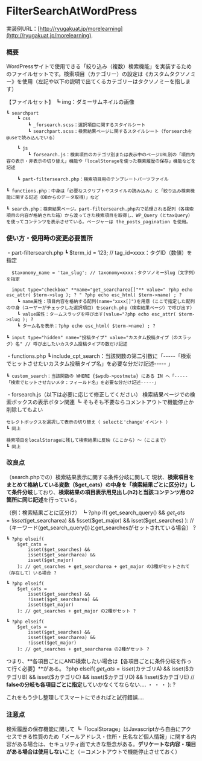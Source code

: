 # FilterSearchAtWordPress
実装例URL：[http://ryugakuat.jp/morelearning](http://ryugakuat.jp/morelearning).



### 概要
WordPressサイトで使用できる「絞り込み（複数）検索機能」を実装するためのファイルセットです。検索項目（カテゴリー）の設定は《カスタムタクソノミー》を使用（左記や以下の説明で出てくるカテゴリーはタクソノミーを指します）

【ファイルセット】
    ┗ img：ダミーサムネイルの画像

    ┗ searchpart
        ┗ css
            ┗ _forsearch.scss：選択項目に関するスタイルシート
            ┗ searchpart.scss：検索結果ページに関するスタイルシート（forsearchを@useで読み込んでいる）

        ┗ js
            ┗ forsearch.js：検索項目のカテゴリ別または表示中のページURL別の「項目内容の表示・非表示の切り替え」機能や「localStorageを使った検索履歴の保存」機能などを記述

        ┗ part-filtersearch.php：検索項目用のテンプレートパーツファイル

    ┗ functions.php：中身は「必要なスクリプトやスタイルの読み込み」と「絞り込み検索機能に関する記述（DBからのデータ取得）」など

    ┗ search.php：検索結果ページ。part-filtersearch.php内で処理される配列（各検索項目の内容が格納された箱）から渡ってきた検索項目を取得し、WP_Query（とtaxQuery）を使ってコンテンツを表示させている。ページャーは the_posts_pagination を使用。



### 使い方・使用時の変更必要箇所
・part-filtersearch.php
    ┗ $term_id = 123; // tag_id=xxxx：タグID（数値）を指定

      $taxonomy_name = 'tax_slug'; // taxonomy=xxxx：タクソノミーSlug（文字列）を指定

      input type="checkbox" **name="get_searcharea[]"** value=" ?php echo esc_attr( $term->slug ); ? " ?php echo esc_html( $term->name) ; ?
        ┗ name属性：項目内容を格納する配列(name="xxxx[]")を用意（ここで指定した配列の中身（ユーザーがチェックした選択項目）をsearch.php（検索結果ページ）で呼び出す）
        ┗ value属性：タームスラッグを呼び出す(value="?php echo esc_attr( $term->slug ); ?
        ┗ ターム名を表示：?php echo esc_html( $term->name) ; ?

    ┗ input type="hidden" name="投稿タイプ" value="カスタム投稿タイプ（のスラッグ）名" // 呼び出したいカスタム投稿タイプの数だけ記述

・functions.php
    ┗ include_cpt_search：当該関数の第二引数に「-----「検索でヒットさせたいカスタム投稿タイプ名」を必要な分だけ記述----- 」

    ┗ custom_search：当該関数の WHERE {$wpdb->postmeta} にある IN へ「-----「検索でヒットさせたいメタ：フィールド名」を必要な分だけ記述-----」

・forsearch.js（以下は必要に応じて修正してください）
    検索結果ページでの検索ボックスの表示ボタン関連
    ┗ そもそも不要ならコメントアウトで機能停止か削除してもよい

    セレクトボックスを選択して表示の切り替え（ selectと'change'イベント ）
    ┗ 同上

    検索項目をlocalStorageに残して検索結果に反映（ここから）〜（ここまで）
    ┗ 同上



### 改良点
（search.phpでの）検索結果表示に関する条件分岐に関して
現状、**検索項目をまとめて格納している変数（$get_cats）の中身を「検索結果ごとに区分け」して条件分岐**しており、**検索結果の項目表示用見出し(h2)と当該コンテンツ用の2箇所に同じ記述**を行っている。

（例：検索結果ごとに区分け）
    ┗ ?php if( 
        get_search_query() && 
        $get_cats = 
            !isset($get_searcharea) && 
            !isset($get_major) && 
            isset($get_searches) 
        ): //（キーワード(get_search_query())とget_searchesがセットされている場合） ?

    ┗ ?php elseif( 
        $get_cats = 
            isset($get_searches) && 
            isset($get_searcharea) && 
            isset($get_major)
        ): // get_searches + get_searcharea + get_major の3種がセットされて（存在して）いる場合 ?

    ┗ ?php elseif( 
        $get_cats = 
            isset($get_searches) && 
            !isset($get_searcharea) && 
            isset($get_major)
        ): // get_searches + get_major の2種がセット ?

    ┗ ?php elseif( 
        $get_cats = 
            isset($get_searches) && 
            isset($get_searcharea) && 
            !isset($get_major) 
        ): // get_searches + get_searcharea の2種がセット ?


つまり、**各項目ごとにAND検索したい場合は【各項目ごとに条件分岐を作って行く必要】**がある。
?php elseif( 
    $get_cats = 
        isset($カテゴリA) && 
        isset($カテゴリB) && 
        isset($カテゴリC) && 
        isset($カテゴリD) && 
        !isset($カテゴリE) // **falseの分岐も各項目ごとに指定**していかなくてならない....
        ・
        ・
        ・
    ): 
?

これをもう少し整理してスマートにできればと試行錯誤....



### 注意点
検索履歴の保存機能に関して
┗「localStorage」はJavascriptから自由にアクセスできる性質のため「メールアドレス・住所・氏名など個人情報」に関する内容がある場合は、セキュリティ面で大きな懸念がある。**デリケートな内容・項目がある場合は使用しない**こと（＝コメントアウトで機能停止させておく）